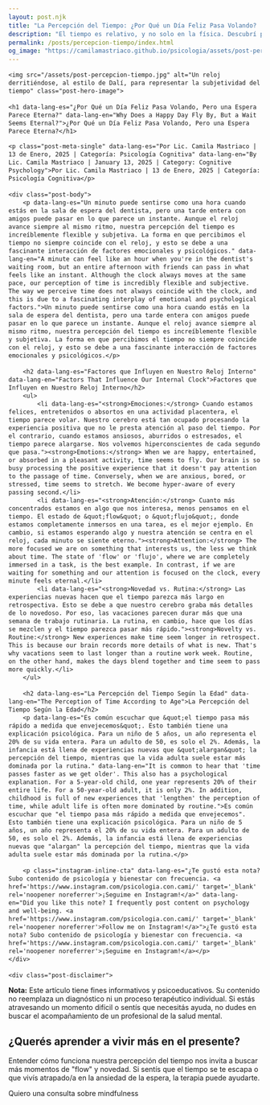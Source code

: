 ```yaml
---
layout: post.njk
title: "La Percepción del Tiempo: ¿Por Qué un Día Feliz Pasa Volando? | Blog Camila Mastriaco"
description: "El tiempo es relativo, y no solo en la física. Descubrí por qué nuestras emociones y nuestra atención hacen que el tiempo parezca acelerarse o detenerse."
permalink: /posts/percepcion-tiempo/index.html
og_image: "https://camilamastriaco.github.io/psicologia/assets/post-percepcion-tiempo.jpg"
---
```



    <img src="/assets/post-percepcion-tiempo.jpg" alt="Un reloj derritiéndose, al estilo de Dalí, para representar la subjetividad del tiempo" class="post-hero-image">
    
    <h1 data-lang-es="¿Por Qué un Día Feliz Pasa Volando, Pero una Espera Parece Eterna?" data-lang-en="Why Does a Happy Day Fly By, But a Wait Seems Eternal?">¿Por Qué un Día Feliz Pasa Volando, Pero una Espera Parece Eterna?</h1>
<div id="share-buttons-container"></div>

    <p class="post-meta-single" data-lang-es="Por Lic. Camila Mastriaco | 13 de Enero, 2025 | Categoría: Psicología Cognitiva" data-lang-en="By Lic. Camila Mastriaco | January 13, 2025 | Category: Cognitive Psychology">Por Lic. Camila Mastriaco | 13 de Enero, 2025 | Categoría: Psicología Cognitiva</p>
    
    <div class="post-body">
        <p data-lang-es="Un minuto puede sentirse como una hora cuando estás en la sala de espera del dentista, pero una tarde entera con amigos puede pasar en lo que parece un instante. Aunque el reloj avance siempre al mismo ritmo, nuestra percepción del tiempo es increíblemente flexible y subjetiva. La forma en que percibimos el tiempo no siempre coincide con el reloj, y esto se debe a una fascinante interacción de factores emocionales y psicológicos." data-lang-en="A minute can feel like an hour when you're in the dentist's waiting room, but an entire afternoon with friends can pass in what feels like an instant. Although the clock always moves at the same pace, our perception of time is incredibly flexible and subjective. The way we perceive time does not always coincide with the clock, and this is due to a fascinating interplay of emotional and psychological factors.">Un minuto puede sentirse como una hora cuando estás en la sala de espera del dentista, pero una tarde entera con amigos puede pasar en lo que parece un instante. Aunque el reloj avance siempre al mismo ritmo, nuestra percepción del tiempo es increíblemente flexible y subjetiva. La forma en que percibimos el tiempo no siempre coincide con el reloj, y esto se debe a una fascinante interacción de factores emocionales y psicológicos.</p>

        <h2 data-lang-es="Factores que Influyen en Nuestro Reloj Interno" data-lang-en="Factors That Influence Our Internal Clock">Factores que Influyen en Nuestro Reloj Interno</h2>
        <ul>
            <li data-lang-es="<strong>Emociones:</strong> Cuando estamos felices, entretenidos o absortos en una actividad placentera, el tiempo parece volar. Nuestro cerebro está tan ocupado procesando la experiencia positiva que no le presta atención al paso del tiempo. Por el contrario, cuando estamos ansiosos, aburridos o estresados, el tiempo parece alargarse. Nos volvemos hiperconscientes de cada segundo que pasa."><strong>Emotions:</strong> When we are happy, entertained, or absorbed in a pleasant activity, time seems to fly. Our brain is so busy processing the positive experience that it doesn't pay attention to the passage of time. Conversely, when we are anxious, bored, or stressed, time seems to stretch. We become hyper-aware of every passing second.</li>
            <li data-lang-es="<strong>Atención:</strong> Cuanto más concentrados estamos en algo que nos interesa, menos pensamos en el tiempo. El estado de &quot;flow&quot; o &quot;flujo&quot;, donde estamos completamente inmersos en una tarea, es el mejor ejemplo. En cambio, si estamos esperando algo y nuestra atención se centra en el reloj, cada minuto se siente eterno."><strong>Attention:</strong> The more focused we are on something that interests us, the less we think about time. The state of 'flow' or 'flujo', where we are completely immersed in a task, is the best example. In contrast, if we are waiting for something and our attention is focused on the clock, every minute feels eternal.</li>
            <li data-lang-es="<strong>Novedad vs. Rutina:</strong> Las experiencias nuevas hacen que el tiempo parezca más largo en retrospectiva. Esto se debe a que nuestro cerebro graba más detalles de lo novedoso. Por eso, las vacaciones parecen durar más que una semana de trabajo rutinaria. La rutina, en cambio, hace que los días se mezclen y el tiempo parezca pasar más rápido."><strong>Novelty vs. Routine:</strong> New experiences make time seem longer in retrospect. This is because our brain records more details of what is new. That's why vacations seem to last longer than a routine work week. Routine, on the other hand, makes the days blend together and time seem to pass more quickly.</li>
        </ul>

        <h2 data-lang-es="La Percepción del Tiempo Según la Edad" data-lang-en="The Perception of Time According to Age">La Percepción del Tiempo Según la Edad</h2>
        <p data-lang-es="Es común escuchar que &quot;el tiempo pasa más rápido a medida que envejecemos&quot;. Esto también tiene una explicación psicológica. Para un niño de 5 años, un año representa el 20% de su vida entera. Para un adulto de 50, es solo el 2%. Además, la infancia está llena de experiencias nuevas que &quot;alargan&quot; la percepción del tiempo, mientras que la vida adulta suele estar más dominada por la rutina." data-lang-en="It is common to hear that 'time passes faster as we get older'. This also has a psychological explanation. For a 5-year-old child, one year represents 20% of their entire life. For a 50-year-old adult, it is only 2%. In addition, childhood is full of new experiences that 'lengthen' the perception of time, while adult life is often more dominated by routine.">Es común escuchar que "el tiempo pasa más rápido a medida que envejecemos". Esto también tiene una explicación psicológica. Para un niño de 5 años, un año representa el 20% de su vida entera. Para un adulto de 50, es solo el 2%. Además, la infancia está llena de experiencias nuevas que "alargan" la percepción del tiempo, mientras que la vida adulta suele estar más dominada por la rutina.</p>
        
        <p class="instagram-inline-cta" data-lang-es="¿Te gustó esta nota? Subo contenido de psicología y bienestar con frecuencia. <a href='https://www.instagram.com/psicologia.con.cami/' target='_blank' rel='noopener noreferrer'>¡Seguime en Instagram!</a>" data-lang-en="Did you like this note? I frequently post content on psychology and well-being. <a href='https://www.instagram.com/psicologia.con.cami/' target='_blank' rel='noopener noreferrer'>Follow me on Instagram!</a>">¿Te gustó esta nota? Subo contenido de psicología y bienestar con frecuencia. <a href='https://www.instagram.com/psicologia.con.cami/' target='_blank' rel='noopener noreferrer'>¡Seguime en Instagram!</a></p>
    </div>
    
    <div class="post-disclaimer">
<p data-lang-es="<strong>Nota:</strong> Este artículo tiene fines informativos y psicoeducativos. Su contenido no reemplaza un diagnóstico ni un proceso terapéutico individual. Si estás atravesando un momento difícil o sentís que necesitás ayuda, no dudes en buscar el acompañamiento de un profesional de la salud mental." data-lang-en="<strong>Disclaimer:</strong> This article is for informational and psychoeducational purposes only. It is not a substitute for a professional diagnosis or an individual therapeutic process. If you are going through a difficult time or feel you need help, do not hesitate to seek support from a mental health professional.">
<strong>Nota:</strong> Este artículo tiene fines informativos y psicoeducativos. Su contenido no reemplaza un diagnóstico ni un proceso terapéutico individual. Si estás atravesando un momento difícil o sentís que necesitás ayuda, no dudes en buscar el acompañamiento de un profesional de la salud mental.
</p>
</div>

<section id="cta-post" class="animate-on-scroll">
        <h2 data-lang-es="¿Querés aprender a vivir más en el presente?" data-lang-en="Want to learn to live more in the present?">¿Querés aprender a vivir más en el presente?</h2>
        <p data-lang-es="Entender cómo funciona nuestra percepción del tiempo nos invita a buscar más momentos de &quot;flow&quot; y novedad. Si sentís que el tiempo se te escapa o que vivís atrapado/a en la ansiedad de la espera, la terapia puede ayudarte." data-lang-en="Understanding how our perception of time works invites us to seek more moments of 'flow' and novelty. If you feel that time is slipping away or that you are trapped in the anxiety of waiting, therapy can help.">Entender cómo funciona nuestra percepción del tiempo nos invita a buscar más momentos de "flow" y novedad. Si sentís que el tiempo se te escapa o que vivís atrapado/a en la ansiedad de la espera, la terapia puede ayudarte.</p>
        <a 
            class="btn whatsapp-trigger" 
            data-location="post_tiempo_cta" 
            target="_blank" 
            rel="noopener noreferrer" 
            data-lang-es="Quiero una consulta sobre mindfulness" 
            data-lang-en="I want a consultation about mindfulness" 
            data-whatsapp-es="Hola Camila, leí tu nota sobre la percepción del tiempo y quisiera trabajar en estar más presente." 
            data-whatsapp-en="Hi Camila, I read your note about the perception of time and I would like to work on being more present." 
        >Quiero una consulta sobre mindfulness</a>
    </section>